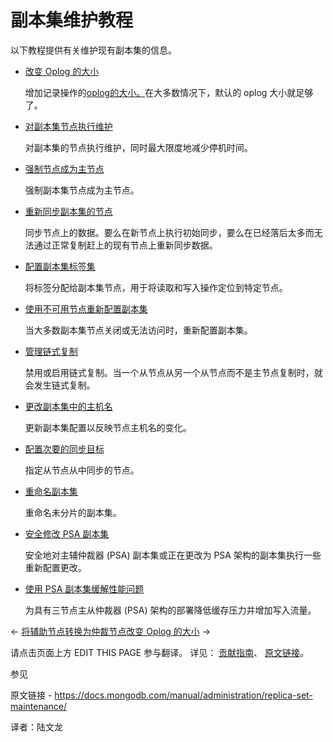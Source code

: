 # 副本集维护教程

以下教程提供有关维护现有副本集的信息。

- [改变 Oplog 的大小](https://www.mongodb.com/docs/manual/tutorial/change-oplog-size/)

  增加记录操作的[oplog的大小。](https://www.mongodb.com/docs/manual/reference/glossary/#std-term-oplog)在大多数情况下，默认的 oplog 大小就足够了。

- [对副本集节点执行维护](https://www.mongodb.com/docs/manual/tutorial/perform-maintence-on-replica-set-members/)

  对副本集的节点执行维护，同时最大限度地减少停机时间。

- [强制节点成为主节点](https://www.mongodb.com/docs/manual/tutorial/force-member-to-be-primary/)

  强制副本集节点成为主节点。

- [重新同步副本集的节点](https://www.mongodb.com/docs/manual/tutorial/resync-replica-set-member/)

  同步节点上的数据。要么在新节点上执行初始同步，要么在已经落后太多而无法通过正常复制赶上的现有节点上重新同步数据。

- [配置副本集标签集](https://www.mongodb.com/docs/manual/tutorial/configure-replica-set-tag-sets/)

  将标签分配给副本集节点，用于将读取和写入操作定位到特定节点。

- [使用不可用节点重新配置副本集](https://www.mongodb.com/docs/manual/tutorial/reconfigure-replica-set-with-unavailable-members/)

  当大多数副本集节点关闭或无法访问时，重新配置副本集。

- [管理链式复制](https://www.mongodb.com/docs/manual/tutorial/manage-chained-replication/)

  禁用或启用链式复制。当一个从节点从另一个从节点而不是主节点复制时，就会发生链式复制。

- [更改副本集中的主机名](https://www.mongodb.com/docs/manual/tutorial/change-hostnames-in-a-replica-set/)

  更新副本集配置以反映节点主机名的变化。

- [配置次要的同步目标](https://www.mongodb.com/docs/manual/tutorial/configure-replica-set-secondary-sync-target/)

  指定从节点从中同步的节点。

- [重命名副本集](https://www.mongodb.com/docs/manual/tutorial/rename-unsharded-replica-set/)

  重命名未分片的副本集。

- [安全修改 PSA 副本集](https://www.mongodb.com/docs/manual/tutorial/modify-psa-replica-set-safely/)

  安全地对主辅仲裁器 (PSA) 副本集或正在更改为 PSA 架构的副本集执行一些重新配置更改。

- [使用 PSA 副本集缓解性能问题](https://www.mongodb.com/docs/manual/tutorial/mitigate-psa-performance-issues/)

  为具有三节点主从仲裁器 (PSA) 架构的部署降低缓存压力并增加写入流量。

←  [将辅助节点转换为仲裁节点](https://www.mongodb.com/docs/manual/tutorial/convert-secondary-into-arbiter/)[改变 Oplog 的大小](https://www.mongodb.com/docs/manual/tutorial/change-oplog-size/) →

请点击页面上方 EDIT THIS PAGE 参与翻译。
详见：
[贡献指南]( https://github.com/JinMuInfo/MongoDB-Manual-zh/blob/master/CONTRIBUTING.md )、
[原文链接](  https://docs.mongodb.com/manual/administration/replica-set-maintenance/  )。

 参见

原文链接 - https://docs.mongodb.com/manual/administration/replica-set-maintenance/ 

译者：陆文龙

